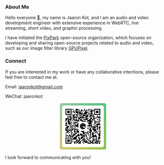 ### About Me
Hello everyone 👋, my name is Jaaron Kot, and I am an audio and video development engineer with extensive experience in WebRTC, live streaming, short video, and graphic processing.
 
I have initiated the [PixPark](https://github.com/pixpark) open-source organization, which focuses on developing and sharing open-source projects related to audio and video, such as our image filter library [GPUPixel](https://github.com/pixpark/gpupixel).

### Connect 

If you are interested in my work or have any collaborative intentions, please feel free to contact me at:

Email: [jaaronkot@gmail.com](mailto:jaaronkot@gmail.com)

WeChat: jaaronkot
<p align="center">
    <img src="assets/wechat.png" alt="wechat" width="150px"/>
</p>

 I look forward to communicating with you!